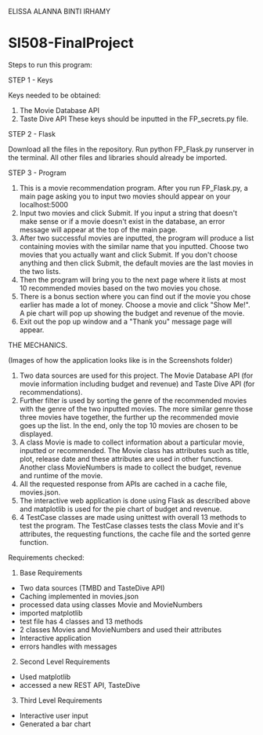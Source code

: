 ELISSA ALANNA BINTI IRHAMY
# SI508-FinalProject

Steps to run this program:

STEP 1 - Keys

Keys needed to be obtained:
1. The Movie Database API
2. Taste Dive API
These keys should be inputted in the FP_secrets.py file.

STEP 2 - Flask

Download all the files in the repository.
Run python FP_Flask.py runserver in the terminal.
All other files and libraries should already be imported.

STEP 3 - Program

1. This is a movie recommendation program. After you run FP_Flask.py, a main page asking you to input two movies should appear on your localhost:5000
2. Input two movies and click Submit. If you input a string that doesn't make sense or if a movie doesn't exist in the database, an error message will appear at the top of the main page.
3. After two successful movies are inputted, the program will produce a list containing movies with the similar name that you inputted. Choose two movies that you actually want and click Submit. If you don't choose anything and then click Submit, the default movies are the last movies in the two lists.
4. Then the program will bring you to the next page where it lists at most 10 recommended movies based on the two movies you chose.
5. There is a bonus section where you can find out if the movie you chose earlier has made a lot of money. Choose a movie and click "Show Me!". A pie chart will pop up showing the budget and revenue of the movie.
6. Exit out the pop up window and a "Thank you" message page will appear.

THE MECHANICS.

(Images of how the application looks like is in the Screenshots folder)

1. Two data sources are used for this project. The Movie Database API (for movie information including budget and revenue) and Taste Dive API (for recommendations).
2. Further filter is used  by sorting the genre of the recommended movies with the genre of the two inputted movies. The more similar genre those three movies have together, the further up the recommended movie goes up the list. In the end, only the top 10 movies are chosen to be displayed.
3. A class Movie is made to collect information about a particular movie, inputted or recommended. The Movie class has attributes such as title, plot, release date and these attributes are used in other functions.
Another class MovieNumbers is made to collect the budget, revenue and runtime of the movie.
4. All the requested response from APIs are cached in a cache file, movies.json.
5. The interactive web application is done using Flask as described above and matplotlib is used for the pie chart of budget and revenue.
6. 4 TestCase classes are made using unittest with overall 13 methods to test the program. The TestCase classes tests the class Movie and it's attributes, the requesting functions, the cache file and the sorted genre function.

Requirements checked:
1. Base Requirements
- Two data sources (TMBD and TasteDive API)
- Caching implemented in movies.json
- processed data using classes Movie and MovieNumbers
- imported matplotlib
- test file has 4 classes and 13 methods
- 2 classes Movies and MovieNumbers and used their attributes
- Interactive application
- errors handles with messages

2. Second Level Requirements
- Used matplotlib
- accessed a new REST API, TasteDive

3. Third Level Requirements
- Interactive user input
- Generated a bar chart
